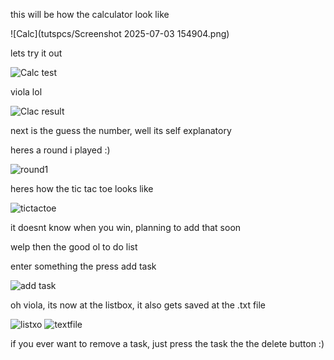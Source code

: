 this will be how the calculator look like

![Calc](tutspcs/Screenshot 2025-07-03 154904.png)

lets try it out

![Calc test](tutspcs/Screenshot%202025-07-03%20154943.png)

viola lol 

![Clac result](tutspcs/Screenshot%202025-07-03%20155016.png)

next is the guess the number, well its self explanatory

heres a round i played :)

![round1](tutspcs/Screenshot%202025-07-03%20155210.png) 

heres how the tic tac toe looks like 

![tictactoe](tutspcs/Screenshot%202025-07-03%20155250.png)

it doesnt know when you win, planning to add that soon

welp then the good ol to do list

enter something the press add task

![add task](tutspcs/Screenshot%202025-07-03%20155358.png)

oh viola, its now at the listbox, it also gets saved at the .txt file 

![listxo](tutspcs/Screenshot%202025-07-03%20155434.png)
![textfile](tutspcs/Screenshot%202025-07-03%20155505.png)

if you ever want to remove a task, just press the task the the delete button :)